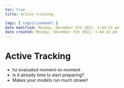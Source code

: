 ```yaml
---
toc: true
title: Active tracking

tags: ['cognitivemodel']
date modified: Monday, December 5th 2022, 1:44:52 pm
date created: Monday, December 5th 2022, 1:44:32 pm
---
```


# Active Tracking


- hz evaluated moment-to-moment  
- Is it already time to start preparing?
- Makes your models run much slower!



